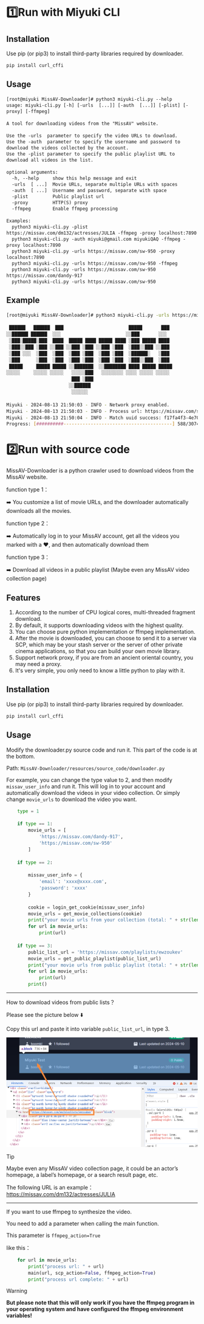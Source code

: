 # 1️⃣Run with Miyuki CLI

## Installation

Use pip (or pip3) to install third-party libraries required by downloader.

```bash
pip install curl_cffi
```

## Usage

```
[root@miyuki MissAV-Downloader]# python3 miyuki-cli.py --help
usage: miyuki-cli.py [-h] [-urls  [...]] [-auth  [...]] [-plist] [-proxy] [-ffmpeg]

A tool for downloading videos from the "MissAV" website.

Use the -urls  parameter to specify the video URLs to download.
Use the -auth  parameter to specify the username and password to download the videos collected by the account.
Use the -plist parameter to specify the public playlist URL to download all videos in the list.

optional arguments:
  -h, --help     show this help message and exit
  -urls  [ ...]  Movie URLs, separate multiple URLs with spaces
  -auth  [ ...]  Username and password, separate with space
  -plist         Public playlist url
  -proxy         HTTP(S) proxy
  -ffmpeg        Enable ffmpeg processing

Examples:
  python3 miyuki-cli.py -plist https://missav.com/dm132/actresses/JULIA -ffmpeg -proxy localhost:7890
  python3 miyuki-cli.py -auth miyuki@gmail.com miyukiQAQ -ffmpeg -proxy localhost:7890
  python3 miyuki-cli.py -urls https://missav.com/sw-950 -proxy localhost:7890
  python3 miyuki-cli.py -urls https://missav.com/sw-950 -ffmpeg
  python3 miyuki-cli.py -urls https://missav.com/sw-950 https://missav.com/dandy-917
  python3 miyuki-cli.py -urls https://missav.com/sw-950
```

## Example

```bash
[root@miyuki MissAV-Downloader]# python3 miyuki-cli.py -urls https://missav.com/sw-950 -proxy 192.168.0.102:7890

 ██████   ██████  ███                        █████       ███ 
░░██████ ██████  ░░░                        ░░███       ░░░  
 ░███░█████░███  ████  █████ ████ █████ ████ ░███ █████ ████ 
 ░███░░███ ░███ ░░███ ░░███ ░███ ░░███ ░███  ░███░░███ ░░███ 
 ░███ ░░░  ░███  ░███  ░███ ░███  ░███ ░███  ░██████░   ░███ 
 ░███      ░███  ░███  ░███ ░███  ░███ ░███  ░███░░███  ░███ 
 █████     █████ █████ ░░███████  ░░████████ ████ █████ █████
░░░░░     ░░░░░ ░░░░░   ░░░░░███   ░░░░░░░░ ░░░░ ░░░░░ ░░░░░ 
                        ███ ░███                             
                       ░░██████                              
                        ░░░░░░                               

Miyuki - 2024-08-13 21:50:03 - INFO - Network proxy enabled.
Miyuki - 2024-08-13 21:50:03 - INFO - Process url: https://missav.com/sw-950
Miyuki - 2024-08-13 21:50:04 - INFO - Match uuid success: f17fa4f3-4e70-428e-b7ad-441455a56027
Progress: [##########----------------------------------------] 588/3074
```

# 2️⃣Run with source code

MissAV-Downloader is a python crawler used to download videos from the MissAV website.

function type 1：

️➡️ You customize a list of movie URLs, and the downloader automatically downloads all the movies.

function type 2：

️️➡️ Automatically log in to your MissAV account, get all the videos you marked with a ❤️, and then automatically download them

function type 3：

️➡️ Download all videos in a public playlist (Maybe even any MissAV video collection page)

## Features

1. According to the number of CPU logical cores, multi-threaded fragment download.
2. By default, it supports downloading videos with the highest quality.
3. You can choose pure python implementation or ffmpeg implementation.
4. After the movie is downloaded, you can choose to send it to a server via SCP, which may be your stash server or the server of other private cinema applications, so that you can build your own movie library.
5. Support network proxy, if you are from an ancient oriental country, you may need a proxy.
6. It's very simple, you only need to know a little python to play with it.

## Installation

Use pip (or pip3) to install third-party libraries required by downloader.

```bash
pip install curl_cffi
```

## Usage
Modify the downloader.py source code and run it. This part of the code is at the bottom.

Path: ```MissAV-Downloader/resources/source_code/downloader.py```

For example, you can change the type value to 2, and then modify ```missav_user_info``` and run it. This will log in to your account and automatically download the videos in your video collection. Or simply change ```movie_urls``` to download the video you want.



```python
    type = 1

    if type == 1:
        movie_urls = [
            'https://missav.com/dandy-917',
            'https://missav.com/sw-950'
        ]

    if type == 2:

        missav_user_info = {
            'email': 'xxxx@xxxx.com',
            'password': 'xxxx'
        }

        cookie = login_get_cookie(missav_user_info)
        movie_urls = get_movie_collections(cookie)
        print("your movie urls from your collection (total: " + str(len(movie_urls)) + " movies): ")
        for url in movie_urls:
            print(url)

    if type == 3:
        public_list_url = 'https://missav.com/playlists/ewzoukev'
        movie_urls = get_public_playlist(public_list_url)
        print("your movie urls from public playlist (total: " + str(len(movie_urls)) + " movies): ")
        for url in movie_urls:
            print(url)
        print()
```
---
How to download videos from public lists？

Please see the picture below ⬇️

Copy this url and paste it into variable ```public_list_url```, in type 3.

![public_playlist_url.png](resources/readme_pics/public_playlist_url.png)
> [!TIP]
> Maybe even any MissAV video collection page, it could be an actor’s homepage, a label’s homepage, or a search result page, etc.
>
> The following URL is an example：
> https://missav.com/dm132/actresses/JULIA

---

If you want to use ffmpeg to synthesize the video.

You need to add a parameter when calling the main function.

This parameter is ```ffmpeg_action=True```

like this：
```python
    for url in movie_urls:
        print("process url: " + url)
        main(url, scp_action=False, ffmpeg_action=True)
        print("process url complete: " + url)
```

> [!WARNING]
> **But please note that this will only work if you have the ffmpeg program in your operating system and have configured the ffmpeg environment variables!**

